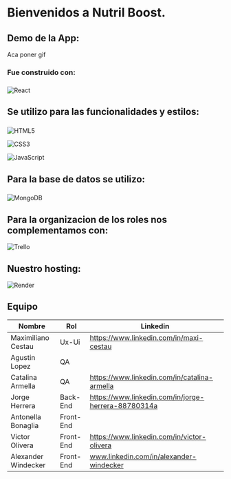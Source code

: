 # Bienvenidos a Nutril Boost.

## Demo de la App:

Aca poner gif 

### Fue construido con:

###

![React](https://img.shields.io/badge/react-%2320232a.svg?style=for-the-badge&logo=react&logoColor=%2361DAFB)

###

## Se utilizo para las funcionalidades y estilos:

###

![HTML5](https://img.shields.io/badge/html5-%23E34F26.svg?style=for-the-badge&logo=html5&logoColor=white)

![CSS3](https://img.shields.io/badge/css3-%231572B6.svg?style=for-the-badge&logo=css3&logoColor=white)

![JavaScript](https://img.shields.io/badge/javascript-%23323330.svg?style=for-the-badge&logo=javascript&logoColor=%23F7DF1E)

###

## Para la base de datos se utilizo:

###

![MongoDB](https://img.shields.io/badge/MongoDB-%234ea94b.svg?style=for-the-badge&logo=mongodb&logoColor=white)

###

## Para la organizacion de los roles nos complementamos con:

![Trello](https://img.shields.io/badge/Trello-%23026AA7.svg?style=for-the-badge&logo=Trello&logoColor=white)

## Nuestro hosting:

![Render](https://img.shields.io/badge/Render-%46E3B7.svg?style=for-the-badge&logo=render&logoColor=white)

## Equipo

| Nombre | Rol | Linkedin |
|--------|--------|-------|
| Maximiliano Cestau | Ux-Ui | https://www.linkedin.com/in/maxi-cestau |
| Agustin Lopez  | QA | 
| Catalina Armella | QA | https://www.linkedin.com/in/catalina-armella |
| Jorge Herrera | Back-End | https://www.linkedin.com/in/jorge-herrera-88780314a |
| Antonella Bonaglia | Front-End |
| Victor Olivera | Front-End | https://www.linkedin.com/in/victor-olivera |
| Alexander Windecker | Front- End | www.linkedin.com/in/alexander-windecker |
